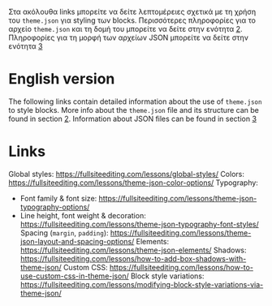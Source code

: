 Στα ακόλουθα links μπορείτε να δείτε λεπτομέρειες σχετικά με τη χρήση του `theme.json` για styling των blocks.
Περισσότερες πληροφορίες για το αρχείο `theme.json` και τη δομή του μπορείτε να δείτε στην ενότητα [2](https://github.com/vagelisp/Thessaloniki-WordPress-Meetup-Block-Theme/blob/main/docs/002%20-%20theme.json.md).
Πληροφορίες για τη μορφή των αρχείων JSON μπορείτε να δείτε στην ενότητα [3](https://github.com/vagelisp/Thessaloniki-WordPress-Meetup-Block-Theme/blob/main/docs/003%20-%20JSON%20files.md) 

# English version

The following links contain detailed information about the use of `theme.json` to style blocks.
More info about the `theme.json` file and its structure can be found in section [2](https://github.com/vagelisp/Thessaloniki-WordPress-Meetup-Block-Theme/blob/main/docs/002%20-%20theme.json.md).
Information about JSON files can be found in section [3](https://github.com/vagelisp/Thessaloniki-WordPress-Meetup-Block-Theme/blob/main/docs/003%20-%20JSON%20files.md)

# Links

Global styles: https://fullsiteediting.com/lessons/global-styles/
Colors: https://fullsiteediting.com/lessons/theme-json-color-options/
Typography: 
 - Font family & font size: https://fullsiteediting.com/lessons/theme-json-typography-options/
 - Line height, font weight & decoration: https://fullsiteediting.com/lessons/theme-json-typography-font-styles/
Spacing (`margin`, `padding`): https://fullsiteediting.com/lessons/theme-json-layout-and-spacing-options/
Elements: https://fullsiteediting.com/lessons/theme-json-elements/
Shadows: https://fullsiteediting.com/lessons/how-to-add-box-shadows-with-theme-json/
Custom CSS: https://fullsiteediting.com/lessons/how-to-use-custom-css-in-theme-json/
Block style variations: https://fullsiteediting.com/lessons/modifying-block-style-variations-via-theme-json/
